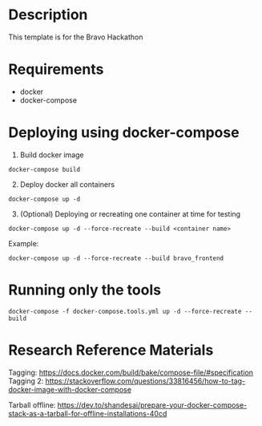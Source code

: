 # Description

This template is for the Bravo Hackathon

# Requirements

- docker
- docker-compose

# Deploying using docker-compose

1. Build docker image

```
docker-compose build
```

2. Deploy docker all containers

```
docker-compose up -d
```

3. (Optional) Deploying or recreating one container at time for testing

```
docker-compose up -d --force-recreate --build <container name>
```
Example:
```
docker-compose up -d --force-recreate --build bravo_frontend
```

# Running only the tools 

```
docker-compose -f docker-compose.tools.yml up -d --force-recreate --build
```

# Research Reference Materials

Tagging: https://docs.docker.com/build/bake/compose-file/#specification
Tagging 2: https://stackoverflow.com/questions/33816456/how-to-tag-docker-image-with-docker-compose

Tarball offline: https://dev.to/shandesai/prepare-your-docker-compose-stack-as-a-tarball-for-offline-installations-40cd

